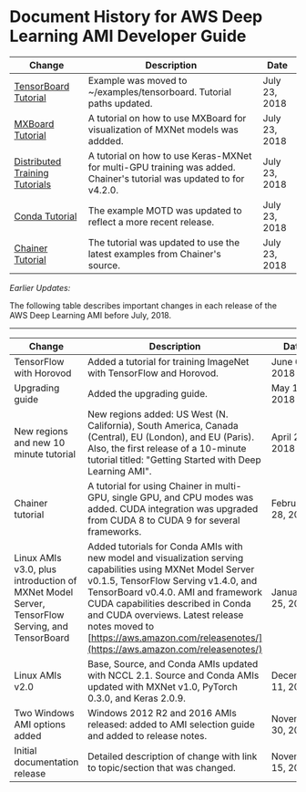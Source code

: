 # Document History for AWS Deep Learning AMI Developer Guide<a name="doc-history"></a>

| Change | Description | Date | 
| --- |--- |--- |
| [TensorBoard Tutorial](https://docs.aws.amazon.com/dlami/latest/devguide/tutorial-tensorboard.html) | Example was moved to \~/examples/tensorboard\. Tutorial paths updated\. | July 23, 2018 | 
| [MXBoard Tutorial](https://docs.aws.amazon.com/dlami/latest/devguide/debugging-and-visualization.html) | A tutorial on how to use MXBoard for visualization of MXNet models was addded\. | July 23, 2018 | 
| [Distributed Training Tutorials](https://docs.aws.amazon.com/dlami/latest/devguide/distributed-training.html) | A tutorial on how to use Keras\-MXNet for multi\-GPU training was added\. Chainer's tutorial was updated to for v4\.2\.0\. | July 23, 2018 | 
| [Conda Tutorial](https://docs.aws.amazon.com/dlami/latest/devguide/tutorial-conda.html) | The example MOTD was updated to reflect a more recent release\. | July 23, 2018 | 
| [Chainer Tutorial](https://docs.aws.amazon.com/dlami/latest/devguide/tutorial-chainer.html) | The tutorial was updated to use the latest examples from Chainer's source\. | July 23, 2018 | 

*Earlier Updates:*

The following table describes important changes in each release of the AWS Deep Learning AMI before July, 2018\.


****  

| Change | Description | Date | 
| --- | --- | --- | 
| TensorFlow with Horovod | Added a tutorial for training ImageNet with TensorFlow and Horovod\.  | June 6, 2018 | 
| Upgrading guide | Added the upgrading guide\. | May 15, 2018 | 
| New regions and new 10 minute tutorial | New regions added: US West \(N\. California\), South America, Canada \(Central\), EU \(London\), and EU \(Paris\)\. Also, the first release of a 10\-minute tutorial titled: "Getting Started with Deep Learning AMI"\. | April 26, 2018 | 
| Chainer tutorial | A tutorial for using Chainer in multi\-GPU, single GPU, and CPU modes was added\. CUDA integration was upgraded from CUDA 8 to CUDA 9 for several frameworks\. | February 28, 2018 | 
| Linux AMIs v3\.0, plus introduction of MXNet Model Server, TensorFlow Serving, and TensorBoard | Added tutorials for Conda AMIs with new model and visualization serving capabilities using MXNet Model Server v0\.1\.5, TensorFlow Serving v1\.4\.0, and TensorBoard v0\.4\.0\. AMI and framework CUDA capabilities described in Conda and CUDA overviews\. Latest release notes moved to [https://aws.amazon.com/releasenotes/](https://aws.amazon.com/releasenotes/) | January 25, 2018 | 
| Linux AMIs v2\.0 | Base, Source, and Conda AMIs updated with NCCL 2\.1\. Source and Conda AMIs updated with MXNet v1\.0, PyTorch 0\.3\.0, and Keras 2\.0\.9\. | December 11, 2017 | 
| Two Windows AMI options added | Windows 2012 R2 and 2016 AMIs released: added to AMI selection guide and added to release notes\. | November 30, 2017 | 
| Initial documentation release | Detailed description of change with link to topic/section that was changed\. | November 15, 2017 | 